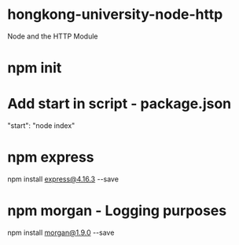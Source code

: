 # hongkong-university-node-http
Node and the HTTP Module

# npm init

# Add start in script - package.json
"start": "node index"

# npm express
npm install express@4.16.3 --save

# npm morgan - Logging purposes
npm install morgan@1.9.0 --save